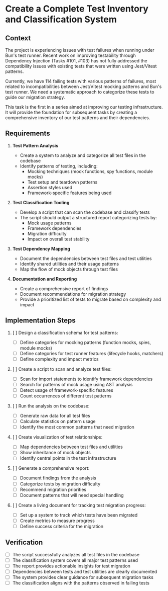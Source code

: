 # Create a Complete Test Inventory and Classification System

## Context

The project is experiencing issues with test failures when running under Bun's test runner. Recent work on improving testability through Dependency Injection (Tasks #101, #103) has not fully addressed the compatibility issues with existing tests that were written using Jest/Vitest patterns.

Currently, we have 114 failing tests with various patterns of failures, most related to incompatibilities between Jest/Vitest mocking patterns and Bun's test runner. We need a systematic approach to categorize these tests to guide our migration strategy.

This task is the first in a series aimed at improving our testing infrastructure. It will provide the foundation for subsequent tasks by creating a comprehensive inventory of our test patterns and their dependencies.

## Requirements

1. **Test Pattern Analysis**

   - Create a system to analyze and categorize all test files in the codebase
   - Identify patterns of testing, including:
     - Mocking techniques (mock functions, spy functions, module mocks)
     - Test setup and teardown patterns
     - Assertion styles used
     - Framework-specific features being used

2. **Test Classification Tooling**

   - Develop a script that can scan the codebase and classify tests
   - The script should output a structured report categorizing tests by:
     - Mock usage patterns
     - Framework dependencies
     - Migration difficulty
     - Impact on overall test stability

3. **Test Dependency Mapping**

   - Document the dependencies between test files and test utilities
   - Identify shared utilities and their usage patterns
   - Map the flow of mock objects through test files

4. **Documentation and Reporting**
   - Create a comprehensive report of findings
   - Document recommendations for migration strategy
   - Provide a prioritized list of tests to migrate based on complexity and impact

## Implementation Steps

1. [ ] Design a classification schema for test patterns:

   - [ ] Define categories for mocking patterns (function mocks, spies, module mocks)
   - [ ] Define categories for test runner features (lifecycle hooks, matchers)
   - [ ] Define complexity and impact metrics

2. [ ] Create a script to scan and analyze test files:

   - [ ] Scan for import statements to identify framework dependencies
   - [ ] Search for patterns of mock usage using AST analysis
   - [ ] Detect usage of framework-specific features
   - [ ] Count occurrences of different test patterns

3. [ ] Run the analysis on the codebase:

   - [ ] Generate raw data for all test files
   - [ ] Calculate statistics on pattern usage
   - [ ] Identify the most common patterns that need migration

4. [ ] Create visualization of test relationships:

   - [ ] Map dependencies between test files and utilities
   - [ ] Show inheritance of mock objects
   - [ ] Identify central points in the test infrastructure

5. [ ] Generate a comprehensive report:

   - [ ] Document findings from the analysis
   - [ ] Categorize tests by migration difficulty
   - [ ] Recommend migration priorities
   - [ ] Document patterns that will need special handling

6. [ ] Create a living document for tracking test migration progress:
   - [ ] Set up a system to track which tests have been migrated
   - [ ] Create metrics to measure progress
   - [ ] Define success criteria for the migration

## Verification

- [ ] The script successfully analyzes all test files in the codebase
- [ ] The classification system covers all major test patterns used
- [ ] The report provides actionable insights for test migration
- [ ] Dependencies between tests and test utilities are clearly documented
- [ ] The system provides clear guidance for subsequent migration tasks
- [ ] The classification aligns with the patterns observed in failing tests
